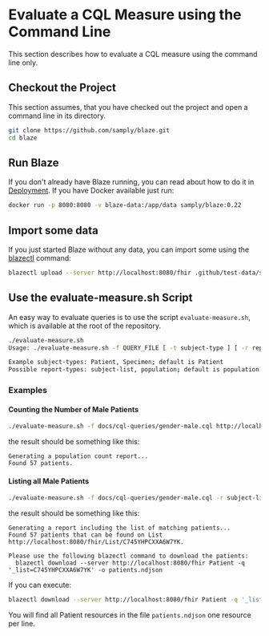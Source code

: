 # Evaluate a CQL Measure using the Command Line

This section describes how to evaluate a CQL measure using the command line only.

## Checkout the Project

This section assumes, that you have checked out the project and open a command line in its directory.

```sh
git clone https://github.com/samply/blaze.git
cd blaze
```

## Run Blaze

If you don't already have Blaze running, you can read about how to do it in [Deployment](../deployment/README.md). If you have Docker available just run:

```sh
docker run -p 8080:8080 -v blaze-data:/app/data samply/blaze:0.22
```

## Import some data

If you just started Blaze without any data, you can import some using the [blazectl](https://github.com/samply/blazectl) command:

```sh
blazectl upload --server http://localhost:8080/fhir .github/test-data/synthea
```

## Use the evaluate-measure.sh Script

An easy way to evaluate queries is to use the script `evaluate-measure.sh`, which is available at the root of the repository.

```sh
./evaluate-measure.sh
Usage: ./evaluate-measure.sh -f QUERY_FILE [ -t subject-type ] [ -r report-type ] BASE

Example subject-types: Patient, Specimen; default is Patient
Possible report-types: subject-list, population; default is population 
```

### Examples

#### Counting the Number of Male Patients

```sh
./evaluate-measure.sh -f docs/cql-queries/gender-male.cql http://localhost:8080/fhir
```
the result should be something like this:

```text
Generating a population count report...
Found 57 patients.
```

#### Listing all Male Patients

```sh
./evaluate-measure.sh -f docs/cql-queries/gender-male.cql -r subject-list http://localhost:8080/fhir
```
the result should be something like this:

```text
Generating a report including the list of matching patients...
Found 57 patients that can be found on List http://localhost:8080/fhir/List/C745YHPCXXA6W7YK.

Please use the following blazectl command to download the patients:
  blazectl download --server http://localhost:8080/fhir Patient -q '_list=C745YHPCXXA6W7YK' -o patients.ndjson
```

If you can execute:

```sh
blazectl download --server http://localhost:8080/fhir Patient -q '_list=C745YHPCXXA6W7YK' -o patients.ndjson
```

You will find all Patient resources in the file `patients.ndjson` one resource per line.
